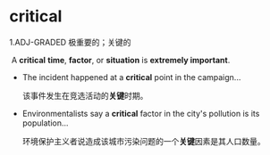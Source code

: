 # critical

1.ADJ-GRADED 极重要的；关键的

​	A **critical** **time**, **factor**, or **situation** is **extremely important**.

- The incident happened at a **critical** point in the campaign...

  该事件发生在竞选活动的**关键**时期。

- Environmentalists say a **critical** factor in the city's pollution is its population...

  环境保护主义者说造成该城市污染问题的一个**关键**因素是其人口数量。
